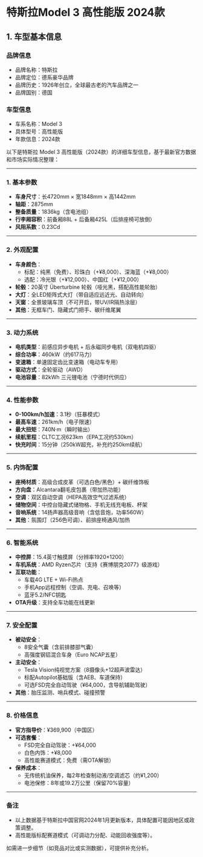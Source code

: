 
# 特斯拉Model 3 高性能版 2024款
## 1. 车型基本信息
### 品牌信息
- 品牌名称：特斯拉
- 品牌定位：德系豪华品牌
- 品牌历史：1926年创立，全球最古老的汽车品牌之一
- 品牌国别：德国

### 车型信息
- 车系名称：Model 3
- 具体型号：高性能版
- 年款信息：2024款

以下是特斯拉 Model 3 高性能版（2024款）的详细车型信息，基于最新官方数据和市场实际情况整理：

---

### **1. 基本参数**  
- **车身尺寸**：长4720mm × 宽1848mm × 高1442mm  
- **轴距**：2875mm  
- **整备质量**：1836kg（含电池组）  
- **行李厢容积**：前备厢88L + 后备厢425L（后排座椅可放倒）  
- **风阻系数**：0.23Cd  

---

### **2. 外观配置**  
- **车身颜色**：  
  - 标配：纯黑（免费）、珍珠白（+¥8,000）、深海蓝（+¥8,000）  
  - 选配：冷光银（+¥12,000）、中国红（+¥12,000）  
- **轮毂**：20英寸 Überturbine 轮毂（哑光黑，搭配高性能轮胎）  
- **大灯**：全LED矩阵式大灯（带自适应远近光、自动转向）  
- **天窗**：全景玻璃车顶（不可开启，带UV/IR隔热涂层）  
- **其他**：无框车门、隐藏式门把手、碳纤维尾翼  

---

### **3. 动力系统**  
- **电机类型**：前感应异步电机 + 后永磁同步电机（双电机四驱）  
- **综合功率**：460kW（约617马力）  
- **变速箱**：单速固定齿比变速箱（电动车专用）  
- **驱动方式**：全轮驱动（AWD）  
- **电池容量**：82kWh 三元锂电池（宁德时代供应）  

---

### **4. 性能参数**  
- **0-100km/h加速**：3.1秒（狂暴模式）  
- **最高车速**：261km/h（电子限速）  
- **最大扭矩**：740N·m（瞬时输出）  
- **续航里程**：CLTC工况623km（EPA工况约530km）  
- **快充时间**：15分钟（250kW超充，补充约250km续航）  

---

### **5. 内饰配置**  
- **座椅材质**：高级合成皮革（可选白色/黑色）+ 碳纤维饰板  
- **方向盘**：Alcantara翻毛皮包裹（带加热功能）  
- **空调**：双区自动空调（HEPA高效空气过滤系统）  
- **储物空间**：中控台隐藏式储物格、手机无线充电板、杯架  
- **音响系统**：14扬声器高级音响（含低音炮，功率560W）  
- **其他**：氛围灯（256色可调）、前排座椅通风/加热  

---

### **6. 智能系统**  
- **中控屏**：15.4英寸触摸屏（分辨率1920×1200）  
- **车机系统**：AMD Ryzen芯片（支持《赛博朋克2077》级游戏）  
- **互联功能**：  
  - 车载4G LTE + Wi-Fi热点  
  - 手机App远程控制（空调、充电、召唤等）  
  - 蓝牙5.2/NFC钥匙  
- **OTA升级**：支持全车功能在线更新  

---

### **7. 安全配置**  
- **被动安全**：  
  - 8安全气囊（含前排膝部气囊）  
  - 高强度钢铝混合车身（Euro NCAP五星）  
- **主动安全**：  
  - Tesla Vision纯视觉方案（8摄像头+12超声波雷达）  
  - 标配Autopilot基础版（含AEB、车道保持）  
  - 可选FSD完全自动驾驶（¥64,000，含导航辅助驾驶）  
- **其他**：胎压监测、哨兵模式、碰撞预警  

---

### **8. 价格信息**  
- **官方指导价**：¥369,900（中国区）  
- **可选套餐**：  
  - FSD完全自动驾驶：+¥64,000  
  - 白色内饰：+¥8,000  
  - 高性能赛道模式：免费（需OTA解锁）  
- **保养成本**：  
  - 无传统机油保养，每2年检查制动液/空调滤芯（约¥1,200）  
  - 电池保修：8年或19.2万公里（保留70%容量）  

---

### **备注**  
- 以上数据基于特斯拉中国官网2024年1月更新版本，具体配置可能因地区或政策调整。  
- 高性能版标配赛道模式（可调动力分配、动能回收强度等）。  

如需进一步细节（如竞品对比或实测数据），可提供补充分析。
